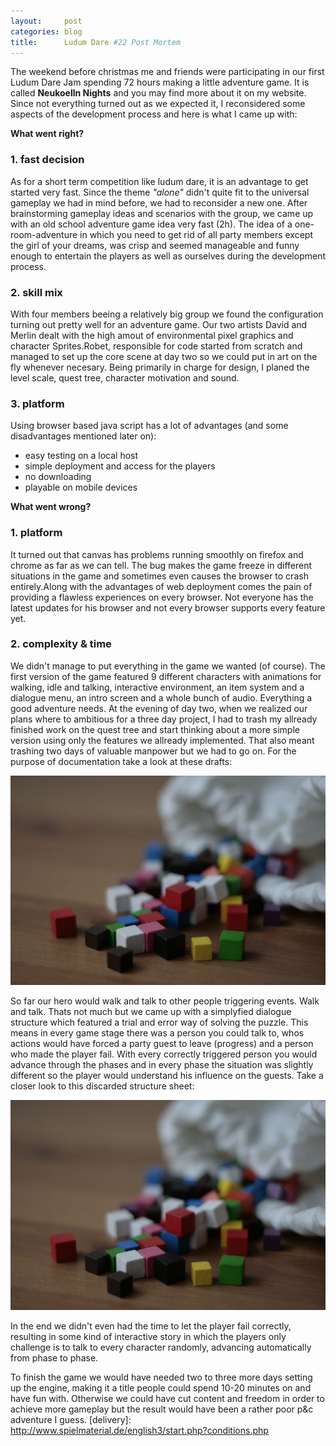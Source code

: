 ```yaml
---
layout:     post
categories: blog
title:      Ludum Dare #22 Post Mortem
---
```


The weekend before christmas me and friends were participating in our first
Ludum Dare Jam spending 72 hours making a little adventure game. It is called
__Neukoelln Nights__ and you may find more about it on my website. 
Since not everything turned out as we expected it, I reconsidered some aspects
of the development process and here is what I came up with:

__What went right?__

### 1. fast decision

As for a short term competition like ludum dare, it is an advantage to get started very fast. 
Since the theme _"alone"_ didn't quite fit to the universal gameplay we had in mind before, we 
had to reconsider a new one. After brainstorming gameplay ideas and scenarios with the group,
we came up with an old school adventure game idea very fast (2h). The idea of a one-room-adventure
in which you need to get rid of all party members except the girl of your dreams, was crisp 
and seemed manageable and funny enough to entertain the players as well as ourselves during 
the development process.

### 2. skill mix

With four members beeing a relatively big group we found the configuration turning out pretty
well for an adventure game. Our two artists David and Merlin dealt with the high amout of 
environmental pixel graphics and character Sprites.Robet, responsible for code started from scratch 
and managed to set up the core scene at day two so we could put in art on the fly whenever necesary.
Being primarily in charge for design, I planed the level scale, quest tree, character motivation and sound.

### 3. platform

Using browser based java script has a lot of advantages (and some disadvantages mentioned later on): 

* easy testing on a local host
* simple deployment and access for the players
* no downloading
* playable on mobile devices



__What went wrong?__

### 1. platform

It turned out that canvas has problems running smoothly on firefox and chrome as far as we can tell. The bug makes the game freeze
in different situations in the game and sometimes even causes the browser to crash entirely.Along with the
advantages of web deployment comes the pain of providing a flawless experiences on every browser. 
Not everyone has the latest updates for his browser and not every browser supports every feature yet.


### 2. complexity & time

We didn't manage to put everything in the game we wanted (of course). The first version of the game featured 9 different
characters with animations for walking, idle and talking, interactive environment, an item system and a dialogue menu, an intro
screen and a whole bunch of audio. Everything a good adventure needs.
At the evening of day two, when we realized our plans where to ambitious for a three day project, I had to trash my
allready finished work on the quest tree and start thinking about a more simple version using only the features we allready
implemented. That also meant trashing two days of valuable manpower but we had to go on. For the purpose of documentation take
a look at these drafts:

<img src="/img/blog-posts/spielmaterial.jpg" alt="Spielmaterial">

So far our hero would walk and talk to other people triggering events. Walk and talk. Thats not much but we came up with a
simplyfied dialogue structure which featured a trial and error way of solving the puzzle. This means in every game stage there
was a person you could talk to, whos actions would have forced a party guest to leave (progress) and a person who made the player fail.
With every correctly triggered person you would advance through the phases and in every phase the situation was slightly 
different so the player would understand his influence on the guests. Take a closer look to this discarded structure sheet:

<img src="/img/blog-posts/spielmaterial.jpg" alt="Spielmaterial">

In the end we didn't even had the time to let the player fail correctly, resulting in some kind of interactive story in which
the players only challenge is to talk to every character randomly, advancing automatically from phase to phase.

To finish the game we would have needed two to three more days setting up the engine, making it a title people could spend 10-20 minutes on and have fun
with. Otherwise we could have cut content and freedom in order to achieve more gameplay but the result would have been a rather poor
p&c adventure I guess.
[delivery]: http://www.spielmaterial.de/english3/start.php?conditions.php
